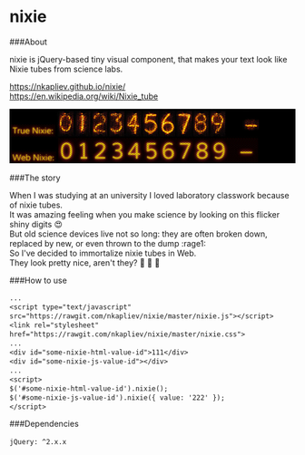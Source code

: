 # nixie

###About

nixie is jQuery-based tiny visual component, that makes your text look like Nixie tubes from science labs.

https://nkapliev.github.io/nixie/  
https://en.wikipedia.org/wiki/Nixie_tube


![Example of nixie](example.jpg)


###The story

When I was studying at an university I loved laboratory classwork because of nixie tubes.  
It was amazing feeling when you make science by looking on this flicker shiny digits :heart_eyes:   
But old science devices live not so long: they are often broken down, replaced by new, or even thrown to the dump :rage1:  
So I've decided to immortalize nixie tubes in Web.  
They look pretty nice, aren't they? :rocket: :star2: :whale2:


###How to use

```
...
<script type="text/javascript" src="https://rawgit.com/nkapliev/nixie/master/nixie.js"></script>
<link rel="stylesheet" href="https://rawgit.com/nkapliev/nixie/master/nixie.css">
...
<div id="some-nixie-html-value-id">111</div>
<div id="some-nixie-js-value-id"></div>
...
<script>
$('#some-nixie-html-value-id').nixie();
$('#some-nixie-js-value-id').nixie({ value: '222' });
</script>
```

###Dependencies

`jQuery: ^2.x.x`